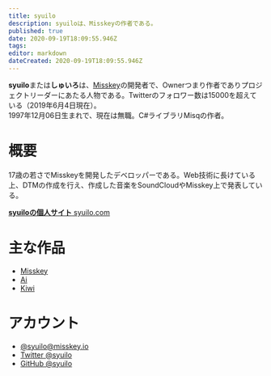 ```yaml
---
title: syuilo
description: syuiloは、Misskeyの作者である。
published: true
date: 2020-09-19T18:09:55.946Z
tags: 
editor: markdown
dateCreated: 2020-09-19T18:09:55.946Z
---
```


**syuilo**または**しゅいろ**は、[Misskey](/ja/software/misskey)の開発者で、Ownerつまり作者でありプロジェクトリーダーにあたる人物である。Twitterのフォロワー数は15000を超えている（2019年6月4日現在）。  
1997年12月06日生まれで、現在は無職。C#ライブラリMisqの作者。

# 概要
17歳の若さでMisskeyを開発したデベロッパーである。Web技術に長けている上、DTMの作成を行え、作成した音楽をSoundCloudやMisskey上で発表している。

[**syuiloの個人サイト** syuilo.com](https://syuilo.com)

# 主な作品
- [Misskey](/ja/software/misskey)
- [Ai](/ja/ai)
- [Kiwi](/ja/software/kiwi)

# アカウント
- [@syuilo@misskey.io](https://misskey.io/@syuilo)
- [Twitter @syuilo](https://twitter.com/syuilo)
- [GitHub @syuilo](https://github.io/syuilo)